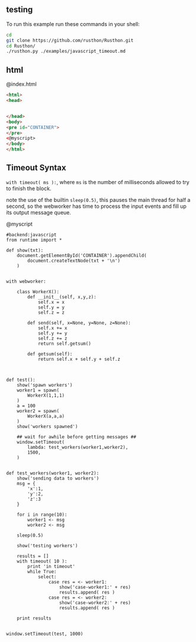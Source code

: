 testing
-------

To run this example run these commands in your shell:

```bash
cd
git clone https://github.com/rusthon/Rusthon.git
cd Rusthon/
./rusthon.py ./examples/javascript_timeout.md
```

html
----


@index.html
```html
<html>
<head>


</head>
<body>
<pre id="CONTAINER">
</pre>
<@myscript>
</body>
</html>
```

Timeout Syntax
--------------------------
`with timeout( ms ):`, where `ms` is the number of milliseconds allowed to try to finish the block.

note the use of the builtin `sleep(0.5)`, this pauses the main thread for half a second, so the webworker has time
to process the input events and fill up its output message queue.

@myscript
```rusthon
#backend:javascript
from runtime import *

def show(txt):
	document.getElementById('CONTAINER').appendChild(
		document.createTextNode(txt + '\n')
	)


with webworker:

	class WorkerX():
		def __init__(self, x,y,z):
			self.x = x
			self.y = y
			self.z = z

		def send(self, x=None, y=None, z=None):
			self.x += x
			self.y += y
			self.z += z
			return self.getsum()

		def getsum(self):
			return self.x + self.y + self.z



def test():
	show('spawn workers')
	worker1 = spawn(
		WorkerX(1,1,1)
	)
	a = 100
	worker2 = spawn(
		WorkerX(a,a,a)
	)
	show('workers spawned')

	## wait for awhile before getting messages ##
	window.setTimeout(
		lambda: test_workers(worker1,worker2),
		1500,
	)


def test_workers(worker1, worker2):
	show('sending data to workers')
	msg = {
		'x':1, 
		'y':2,
		'z':3
	}

	for i in range(10):
		worker1 <- msg
		worker2 <- msg

	sleep(0.5)

	show('testing workers')

	results = []
	with timeout( 10 ):
		print 'in timeout'
		while True:
			select:
				case res = <- worker1:
					show('case-worker1:' + res)
					results.append( res )
				case res = <- worker2:
					show('case-worker2:' + res)
					results.append( res )

	print results


window.setTimeout(test, 1000)

```

